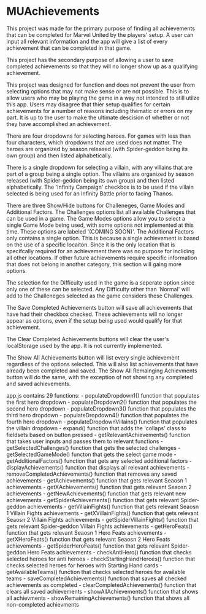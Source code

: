 # MUAchievements

This project was made for the primary purpose of finding all achievements that can be completed for Marvel United by the players' setup. A user can input all relevant information and the app will give a list of every achievement that can be completed in that game.

This project has the secondary purpose of allowing a user to save completed achievements so that they will no longer show up as a qualifying achievement.

This project was designed for function and does not prevent the user from selecting options that may not make sense or are not possible. This is to allow users who may be playing the game in a way not intended to still utilze this app. Users may disagree that thier setup qualifies for certain achievements for a number of reasons including thematic or errors on my part. It is up to the user to make the ultimate descision of whether or not they have accomplished an achievement.

There are four dropdowns for selecting heroes. For games with less than four characters, which dropdowns that are used does not matter. The heroes are organized by season released (with Spider-geddon being its own group) and then listed alphabetically.

There is a single dropdown for selecting a villain, with any villains that are part of a group being a single option. The villains are organized by season released (with Spider-geddon being its own group) and then listed alphabetically. The 'Infinity Campaign' checkbox is to be used if the villain selected is being used for an Infinity Battle prior to facing Thanos.

There are three Show/Hide buttons for Challeneges, Game Modes and Additional Factors. The Challenges options list all available Challenges that can be used in a game. The Game Modes options allow you to select a single Game Mode being used, with some options not implemented at this time. These options are labeled '(COMING SOON)'. The Additional Factors only contains a single option. This is because a single achievement is based on the use of a specific locaiton. Since it is the only location that is specifcally required for an achievement there was no purpose for incliding all other locations.
If other future achievements require specific information that does not belong in another category, this section will gaing more options.

The selection for the Difficulty used in the game is a seperate option since only one of these can be selected. Any Difficulty other than 'Normal' will add to the Challeneges selected as the game considers these Challenges.

The Save Completed Achievements button will save all achievements that have had their checkbox checked. These achievements will no longer appear as options, even if the setup being used would qualify for that achievement.

The Clear Completed Achievements buttons will clear the user's localStorage used by the app. It is not currently implemented.

The Show All Achievements button will list every single achievement regardless of the options selected. This will also list achievements that have already been completed and saved. The Show All Remainging Achievments button will do the same, with the exception of not showing any completed and saved achievements.

app.js contains 29 functions:
    - populateDropdown1() function that populates the first hero dropdown
    - populateDropdown2() function that populates the second hero dropdown
    - populateDropdown3() function that populates the third hero dropdown
    - populateDropdown4() function that populates the fourth hero dropdown
    - populateDropdownVillains() function that populates the villain dropdown
    - expand() function that adds the 'collaps' class to fieldsets based on button pressed
    - getRelevantAchievements() function that takes user inputs and passes them to relevant functions
    - getSelectedChallenges() function that gets the selected challenges
    - getSelectedGameMode() functon that gets the select game mode
    - getAdditionalFactors() function that gets any selected additional factors
    - displayAchievements() function that displays all relevant achievements
    - removeCompletedAchievements() function that removes any saved achievements
    - getAchievements() function that gets relevant Seaosn 1 achievements
    - getXAchievements() function that gets relevant Seaosn 2 achievements
    - getNewAchievements() function that gets relevant new achievements
    - getSpiderAchievements() function that gets relevant Spider-geddon achievements
    - getVillainFights() function that gets relevant Seaosn 1 Villain Fights achievements
    - getXVillainFights() function that gets relevant Seaosn 2 Villain Fights achievements
    - getSpiderVillainFights() function that gets relevant Spider-geddon Villain Fights achievements
    - getHeroFeats() function that gets relevant Seaosn 1 Hero Feats achievements
    - getXHeroFeats() function that gets relevant Seaosn 2 Hero Feats achievements
    - getSpiderHeroFeats() function that gets relevant Spider-geddon Hero Feats achievements
    - checkAntiHero() function that checks selected heroes for anti heroes
    - checkStartingHandHeroes() function that checks selected heroes for heroes with Starting Hand cards
    - getAvailableTeams() function that checks selected heroes for available teams
    - saveCompletedAchievements() function that saves all checked achievements as completed
    - clearCompletedAchievements() function that clears all saved achievements
    - showAllAchievements() function that shows all achievments
    - showRemainingAchievements() function that shows all non-completed achievments
